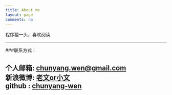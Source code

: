 ```yaml
---
title: About me
layout: page
comments: no
---
```


程序猿一头，喜欢阅读

----

###联系方式：        

个人邮箱: [chunyang.wen@gmail.com](mailto:chunyang.wen@gmail.com)     
新浪微博: [老文or小文](http://weibo.com/u/1651458171)	 
github : [chunyang-wen](https://github.com/chunyang-wen)        
----

